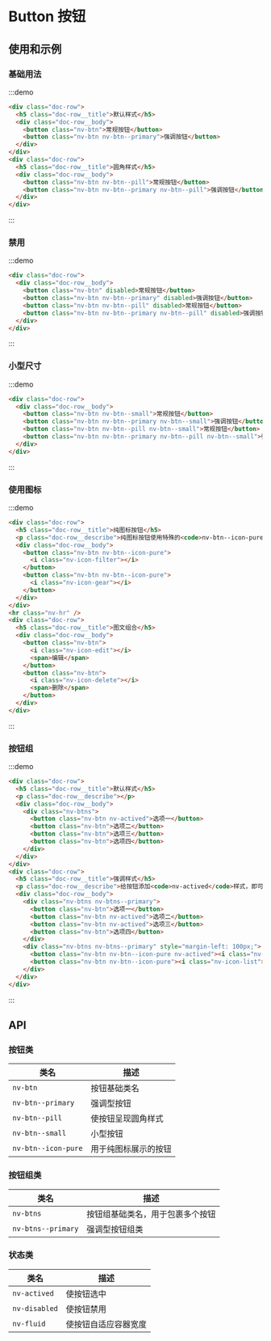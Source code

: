 # Button 按钮

## 使用和示例

### 基础用法
:::demo
```html
<div class="doc-row">
  <h5 class="doc-row__title">默认样式</h5>
  <div class="doc-row__body">
    <button class="nv-btn">常规按钮</button>
    <button class="nv-btn nv-btn--primary">强调按钮</button>
  </div>
</div>
<div class="doc-row">
  <h5 class="doc-row__title">圆角样式</h5>
  <div class="doc-row__body">
    <button class="nv-btn nv-btn--pill">常规按钮</button>
    <button class="nv-btn nv-btn--primary nv-btn--pill">强调按钮</button>
  </div>
</div>
```
:::

### 禁用
:::demo
```html
<div class="doc-row">
  <div class="doc-row__body">
    <button class="nv-btn" disabled>常规按钮</button>
    <button class="nv-btn nv-btn--primary" disabled>强调按钮</button>
    <button class="nv-btn nv-btn--pill" disabled>常规按钮</button>
    <button class="nv-btn nv-btn--primary nv-btn--pill" disabled>强调按钮</button>
  </div>
</div>
```
:::

### 小型尺寸
:::demo
```html
<div class="doc-row">
  <div class="doc-row__body">
    <button class="nv-btn nv-btn--small">常规按钮</button>
    <button class="nv-btn nv-btn--primary nv-btn--small">强调按钮</button>
    <button class="nv-btn nv-btn--pill nv-btn--small">常规按钮</button>
    <button class="nv-btn nv-btn--primary nv-btn--pill nv-btn--small">强调按钮</button>
  </div>
</div>
```
:::

### 使用图标
:::demo
```html
<div class="doc-row">
  <h5 class="doc-row__title">纯图标按钮</h5>
  <p class="doc-row__describe">纯图标按钮使用特殊的<code>nv-btn--icon-pure</code>类，在表现上比正常图标更接近与正方形(左右内边距较少)</p>
  <div class="doc-row__body">
    <button class="nv-btn nv-btn--icon-pure">
      <i class="nv-icon-filter"></i>
    </button>
    <button class="nv-btn nv-btn--icon-pure">
      <i class="nv-icon-gear"></i>
    </button>
  </div>
</div>
<hr class="nv-hr" />
<div class="doc-row">
  <h5 class="doc-row__title">图文组合</h5>
  <div class="doc-row__body">
    <button class="nv-btn">
      <i class="nv-icon-edit"></i>
      <span>编辑</span>
    </button>
    <button class="nv-btn">
      <i class="nv-icon-delete"></i>
      <span>删除</span>
    </button>
  </div>
</div>
```
:::


### 按钮组
:::demo
```html
<div class="doc-row">
  <h5 class="doc-row__title">默认样式</h5>
  <p class="doc-row__describe"></p>
  <div class="doc-row__body">
    <div class="nv-btns">
      <button class="nv-btn nv-actived">选项一</button>
      <button class="nv-btn">选项二</button>
      <button class="nv-btn">选项三</button>
      <button class="nv-btn">选项四</button>
    </div>  
  </div>
</div>
<div class="doc-row">
  <h5 class="doc-row__title">强调样式</h5>
  <p class="doc-row__describe">给按钮添加<code>nv-actived</code>样式，即可选中</p>
  <div class="doc-row__body">
    <div class="nv-btns nv-btns--primary">
      <button class="nv-btn">选项一</button>
      <button class="nv-btn nv-actived">选项二</button>
      <button class="nv-btn nv-actived">选项三</button>
      <button class="nv-btn">选项四</button>
    </div>
    <div class="nv-btns nv-btns--primary" style="margin-left: 100px;">
      <button class="nv-btn nv-btn--icon-pure nv-actived"><i class="nv-icon-menu"></i></button>
      <button class="nv-btn nv-btn--icon-pure"><i class="nv-icon-list"></i></button>
    </div>    
  </div>
</div> 
```
:::


## API

### 按钮类

| 类名  |  描述  |
|---|---|
| `nv-btn`  | 按钮基础类名  |
| `nv-btn--primary`  | 强调型按钮  | 
| `nv-btn--pill`  | 使按钮呈现圆角样式  | 
| `nv-btn--small`  | 小型按钮  | 
| `nv-btn--icon-pure`  | 用于纯图标展示的按钮  | 

### 按钮组类

| 类名  |  描述  |
|---|---|
| `nv-btns`  | 按钮组基础类名，用于包裹多个按钮  |
| `nv-btns--primary`  | 强调型按钮组类  | 


### 状态类

| 类名  |  描述  |
|---|---|
| `nv-actived`  | 使按钮选中  |
| `nv-disabled`  | 使按钮禁用  | 
| `nv-fluid`  | 使按钮自适应容器宽度  | 
